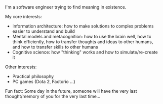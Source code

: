 I'm a software engineer trying to find meaning in existence.

My core interests:

- Information architecture: how to make solutions to complex problems easier to understand and build
- Mental models and metacognition: how to use the brain well, how to think efficiently, how to transfer thoughts and ideas to other humans, and how to transfer skills to other humans
- Cognitive science: how "thinking" works and how to simulate/re-create it

Other interests:

- Practical philosophy
- PC games (Dota 2, Factorio ...)

Fun fact: Some day in the future, someone will have the very last thought/memory of you for the very last time...
